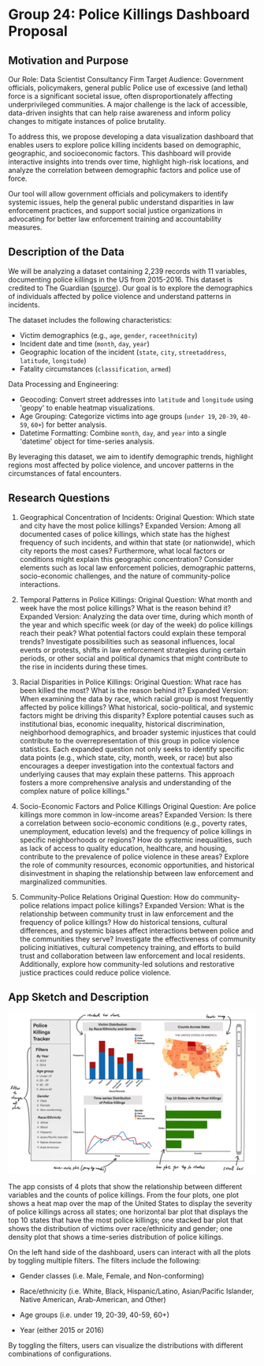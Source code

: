 # Group 24: Police Killings Dashboard Proposal

## Motivation and Purpose

Our Role: Data Scientist Consultancy Firm Target Audience: Government
officials, policymakers, general public Police use of excessive (and
lethal) force is a significant societal issue, often disproportionately
affecting underprivileged communities. A major challenge is the lack of
accessible, data-driven insights that can help raise awareness and
inform policy changes to mitigate instances of police brutality.

To address this, we propose developing a data visualization dashboard
that enables users to explore police killing incidents based on
demographic, geographic, and socioeconomic factors. This dashboard will
provide interactive insights into trends over time, highlight high-risk
locations, and analyze the correlation between demographic factors and
police use of force.

Our tool will allow government officials and policymakers to identify
systemic issues, help the general public understand disparities in law
enforcement practices, and support social justice organizations in
advocating for better law enforcement training and accountability
measures.

## Description of the Data

We will be analyzing a dataset containing 2,239 records with 11 variables, documenting police killings in the US from 2015-2016. This dataset is credited to The Guardian ([source](http://www.theguardian.com/thecounted)). Our goal is to explore the demographics of individuals affected by police violence and understand patterns in incidents.  

The dataset includes the following characteristics:  

- Victim demographics (e.g., `age`, `gender`, `raceethnicity`)  
- Incident date and time (`month`, `day`, `year`)  
- Geographic location of the incident (`state`, `city`, `streetaddress`, `latitude`, `longitude`)  
- Fatality circumstances (`classification`, `armed`)  

Data Processing and Engineering:  

- Geocoding: Convert street addresses into `latitude` and `longitude` using 'geopy' to enable heatmap visualizations.  
- Age Grouping: Categorize victims into age groups (`under 19`, `20-39`, `40-59`, `60+`) for better analysis.  
- Datetime Formatting: Combine `month`, `day`, and `year` into a single 'datetime' object for time-series analysis.  

By leveraging this dataset, we aim to identify demographic trends, highlight regions most affected by police violence, and uncover patterns in the circumstances of fatal encounters.

## Research Questions
1. Geographical Concentration of Incidents:
Original Question: Which state and city have the most police killings?
Expanded Version: Among all documented cases of police killings, which state has the highest frequency of such incidents, and within that state (or nationwide), which city reports the most cases? Furthermore, what local factors or conditions might explain this geographic concentration? Consider elements such as local law enforcement policies, demographic patterns, socio-economic challenges, and the nature of community-police interactions.

2. Temporal Patterns in Police Killings:
Original Question: What month and week have the most police killings? What is the reason behind it?
Expanded Version: Analyzing the data over time, during which month of the year and which specific week (or day of the week) do police killings reach their peak? What potential factors could explain these temporal trends? Investigate possibilities such as seasonal influences, local events or protests, shifts in law enforcement strategies during certain periods, or other social and political dynamics that might contribute to the rise in incidents during these times.

3. Racial Disparities in Police Killings:
Original Question: What race has been killed the most? What is the reason behind it?
Expanded Version: When examining the data by race, which racial group is most frequently affected by police killings? What historical, socio-political, and systemic factors might be driving this disparity? Explore potential causes such as institutional bias, economic inequality, historical discrimination, neighborhood demographics, and broader systemic injustices that could contribute to the overrepresentation of this group in police violence statistics.
Each expanded question not only seeks to identify specific data points (e.g., which state, city, month, week, or race) but also encourages a deeper investigation into the contextual factors and underlying causes that may explain these patterns. This approach fosters a more comprehensive analysis and understanding of the complex nature of police killings."

4. Socio-Economic Factors and Police Killings
Original Question: Are police killings more common in low-income areas?
Expanded Version: Is there a correlation between socio-economic conditions (e.g., poverty rates, unemployment, education levels) and the frequency of police killings in specific neighborhoods or regions? How do systemic inequalities, such as lack of access to quality education, healthcare, and housing, contribute to the prevalence of police violence in these areas? Explore the role of community resources, economic opportunities, and historical disinvestment in shaping the relationship between law enforcement and marginalized communities.

5. Community-Police Relations
Original Question: How do community-police relations impact police killings?
Expanded Version: What is the relationship between community trust in law enforcement and the frequency of police killings? How do historical tensions, cultural differences, and systemic biases affect interactions between police and the communities they serve? Investigate the effectiveness of community policing initiatives, cultural competency training, and efforts to build trust and collaboration between law enforcement and local residents. Additionally, explore how community-led solutions and restorative justice practices could reduce police violence.

## App Sketch and Description

![App Sketch](../img/sketch.png)

The app consists of 4 plots that show the relationship between different
variables and the counts of police killings. From the four plots, one
plot shows a heat map over the map of the United States to display the
severity of police killings across all states; one horizontal bar plot
that displays the top 10 states that have the most police killings; one
stacked bar plot that shows the distribution of victims over
race/ethnicity and gender; one density plot that shows a time-series
distribution of police killings.

On the left hand side of the dashboard, users can interact with all the
plots by toggling multiple filters. The filters include the following:

-   Gender classes (i.e. Male, Female, and Non-conforming)

-   Race/ethnicity (i.e. White, Black, Hispanic/Latino, Asian/Pacific
    Islander, Native American, Arab-American, and Other)

-   Age groups (i.e. under 19, 20-39, 40-59, 60+)

-   Year (either 2015 or 2016)

By toggling the filters, users can visualize the distributions with
different combinations of configurations.
